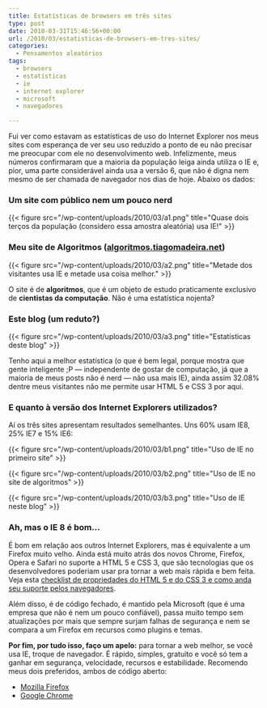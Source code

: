 ```yaml
---
title: Estatísticas de browsers em três sites
type: post
date: 2010-03-31T15:46:56+00:00
url: /2010/03/estatisticas-de-browsers-em-tres-sites/
categories:
  - Pensamentos aleatórios
tags:
  - browsers
  - estatísticas
  - ie
  - internet explorer
  - microsoft
  - navegadores

---
```

Fui ver como estavam as estatísticas de uso do Internet Explorer nos meus sites com esperança de ver seu uso reduzido a ponto de eu não precisar me preocupar com ele no desenvolvimento web. Infelizmente, meus números confirmaram que a maioria da população leiga ainda utiliza o IE e, pior, uma parte considerável ainda usa a versão 6, que não é digna nem mesmo de ser chamada de navegador nos dias de hoje. Abaixo os dados:

### Um site com público nem um pouco nerd

{{< figure src="/wp-content/uploads/2010/03/a1.png" title="Quase dois terços da população (considero essa amostra aleatória) usa IE!" >}}

### Meu site de Algoritmos ([algoritmos.tiagomadeira.net][2])

{{< figure src="/wp-content/uploads/2010/03/a2.png" title="Metade dos visitantes usa IE e metade usa coisa melhor." >}}

O site é de **algoritmos**, que é um objeto de estudo praticamente exclusivo de **cientistas da computação**. Não é uma estatística nojenta?

### Este blog (um reduto?)

{{< figure src="/wp-content/uploads/2010/03/a3.png" title="Estatísticas deste blog" >}}

Tenho aqui a melhor estatística (o que é bem legal, porque mostra que gente inteligente ;P — independente de gostar de computação, já que a maioria de meus posts não é nerd — não usa mais IE), ainda assim 32.08% dentre meus visitantes não me permite usar HTML 5 e CSS 3 por aqui.

### E quanto à versão dos Internet Explorers utilizados?

Aí os três sites apresentam resultados semelhantes. Uns 60% usam IE8, 25% IE7 e 15% IE6:

{{< figure src="/wp-content/uploads/2010/03/b1.png" title="Uso de IE no primeiro site" >}}

{{< figure src="/wp-content/uploads/2010/03/b2.png" title="Uso de IE no site de algoritmos" >}}

{{< figure src="/wp-content/uploads/2010/03/b3.png" title="Uso de IE neste blog" >}}

### Ah, mas o IE 8 é bom…

É bom em relação aos outros Internet Explorers, mas é equivalente a um Firefox muito velho. Ainda está muito atrás dos novos Chrome, Firefox, Opera e Safari no suporte a HTML 5 e CSS 3, que são tecnologias que os desenvolvedores poderiam usar pra tornar a web mais rápida e bem feita. Veja esta [checklist de propriedades do HTML 5 e do CSS 3 e como anda seu suporte pelos navegadores][8].

Além disso, é de código fechado, é mantido pela Microsoft (que é uma empresa que não é nem um pouco confiável), passa muito tempo sem atualizações por mais que sempre surjam falhas de segurança e nem se compara a um Firefox em recursos como plugins e temas.

**Por fim, por tudo isso, faço um apelo:** para tornar a web melhor, se você usa IE, troque de navegador. É rápido, simples, gratuito e você só tem a ganhar em segurança, velocidade, recursos e estabilidade. Recomendo meus dois preferidos, ambos de código aberto:

  * [Mozilla Firefox][9]
  * [Google Chrome][10]

 [2]: /tags/algoritmos/
 [8]: http://www.findmebyip.com/litmus/#target-selector
 [9]: http://www.getfirefox.com/
 [10]: http://www.google.com/chrome/

